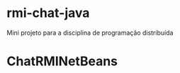 rmi-chat-java
=============

Mini projeto para a disciplina de programação distribuída
# ChatRMINetBeans
